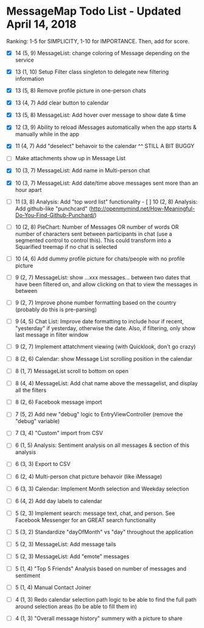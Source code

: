 # MessageMap Todo List - Updated April 14, 2018

Ranking: 1-5 for SIMPLICITY, 1-10 for IMPORTANCE. Then, add for score.

- [x] 14 (5, 9) MessageList: change coloring of Message depending on the service
- [x] 13 (1, 10) Setup Filter class singleton to delegate new filtering information
- [x] 13 (5, 8) Remove profile picture in one-person chats
- [x] 13 (4, 7) Add clear button to calendar
- [x] 13 (5, 8) MessageList: Add hover over message to show date & time
- [x] 12 (3, 9) Ability to reload iMessages automatically when the app starts & manually while in the app
- [x] 11 (4, 7) Add "deselect" behavoir to the calendar
^^ STILL A BIT BUGGY
- [ ] Make attachments show up in Message List

- [x] 10 (3, 7) MessageList: Add name in Multi-person chat
- [x] 10 (3, 7) MessageList: Add date/time above messages sent more than an hour apart
- [ ] 11 (3, 8) Analysis: Add "top word list" functionality - [ ] 10 (2, 8) Analysis: Add github-like "punchcard" (http://openmymind.net/How-Meaningful-Do-You-Find-Github-Punchard/)
- [ ] 10 (2, 8) PieChart: Number of Messages OR number of words OR number of characters sent between participants in chat (use a segmented control to control this). This could transform into a Squarified treemap if no chat is selected
- [ ] 10 (4, 6) Add dummy profile picture for chats/people with no profile picture
- [ ] 9 (2, 7) MessageList: show ...xxx messages...  between two dates that have been filtered on, and allow clicking on that to view the messages in between
- [ ] 9 (2, 7) Improve phone number formatting based on the country (probably do this is pre-parsing)
- [ ] 9 (4, 5) Chat List: Improve date formatting to include hour if recent, "yesterday" if yesterday, otherwise the date. Also, if filtering, only show last message in filter window
- [ ] 9 (2, 7) Implement attatchment viewing (with Quicklook, don't go crazy)
- [ ] 8 (2, 6) Calendar: show Message List scrolling position in the calendar
- [ ] 8 (1, 7) MessageList scroll to bottom on open
- [ ] 8 (4, 4) MessageList: Add chat name above the messagelist, and display all the filters
- [ ] 8 (2, 6) Facebook message import
- [ ] 7 (5, 2) Add new "debug" logic to EntryViewController (remove the "debug" variable)
- [ ] 7 (3, 4) "Custom" import from CSV
- [ ] 6 (1, 5) Analysis: Sentiment analysis on all messages & section of this analysis
- [ ] 6 (3, 3) Export to CSV
- [ ] 6 (2, 4) Multi-person chat picture behavoir (like iMessage)
- [ ] 6 (3, 3) Calendar: Implement Month selection and Weekday selection
- [ ] 6 (4, 2) Add day labels to calendar
- [ ] 5 (2, 3) Implement search: message text, chat, and person. See Facebook Messenger for an GREAT search functionality
- [ ] 5 (3, 2) Standardize "dayOfMonth" vs "day" throughout the application
- [ ] 5 (2, 3) MessageList: Add message tails
- [ ] 5 (2, 3) MessageList: Add "emote" messages
- [ ] 5 (1, 4) "Top 5 Friends" Analysis based on number of messages and sentiment
- [ ] 5 (1, 4) Manual Contact Joiner
- [ ] 4 (1, 3) Redo calendar selection path logic to be able to find the full path around selection areas (to be able to fill them in)
- [ ] 4 (1, 3) "Overall message history" summery with a picture to share